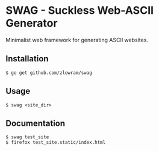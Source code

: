SWAG - Suckless Web-ASCII Generator
===================================

Minimalist web framework for generating ASCII websites.

Installation
---------
	$ go get github.com/zlowram/swag

Usage
-----
	$ swag <site_dir>
	
Documentation
------------
	$ swag test_site
	$ firefox test_site.static/index.html

